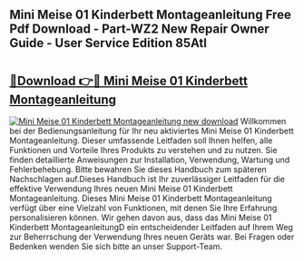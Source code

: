 ## Mini Meise 01 Kinderbett Montageanleitung Free Pdf Download - Part-WZ2 New Repair Owner Guide - User Service Edition 85Atl

# <h2><a href="http://df717w.blite.top/?on=Mini+Meise+01+Kinderbett+Montageanleitung">🔗Download 👉🔴 Mini Meise 01 Kinderbett Montageanleitung</a></h2>

[![Mini Meise 01 Kinderbett Montageanleitung new download](https://i.imgur.com/lujVjoI.png)](http://df717w.blite.top/?on=Mini+Meise+01+Kinderbett+Montageanleitung)
Willkommen bei der Bedienungsanleitung für Ihr neu aktiviertes Mini Meise 01 Kinderbett Montageanleitung. Dieser umfassende Leitfaden soll Ihnen helfen, alle Funktionen und Vorteile Ihres Produkts zu verstehen und zu nutzen. Sie finden detaillierte Anweisungen zur Installation, Verwendung, Wartung und Fehlerbehebung. Bitte bewahren Sie dieses Handbuch zum späteren Nachschlagen auf.Dieses Handbuch ist Ihr zuverlässiger Leitfaden für die effektive Verwendung Ihres neuen Mini Meise 01 Kinderbett Montageanleitung. Dieses Mini Meise 01 Kinderbett Montageanleitung verfügt über eine Vielzahl von Funktionen, mit denen Sie Ihre Erfahrung personalisieren können. Wir gehen davon aus, dass das Mini Meise 01 Kinderbett MontageanleitungD ein entscheidender Leitfaden auf Ihrem Weg zur Beherrschung der Verwendung Ihres neuen Geräts war. Bei Fragen oder Bedenken wenden Sie sich bitte an unser Support-Team.
